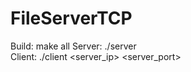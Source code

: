# FileServerTCP
Build: make all
Server: ./server <ip> <port>  
Client: ./client <server_ip> <server_port>
